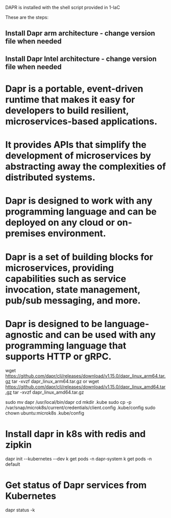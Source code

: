 DAPR is installed with the shell script provided in 1-IaC

These are the steps:

## Install Dapr arm architecture - change version file when needed
## Install Dapr Intel architecture - change version file when needed

# Dapr is a portable, event-driven runtime that makes it easy for developers to build resilient, microservices-based applications.
# It provides APIs that simplify the development of microservices by abstracting away the complexities of distributed systems.
# Dapr is designed to work with any programming language and can be deployed on any cloud or on-premises environment.
# Dapr is a set of building blocks for microservices, providing capabilities such as service invocation, state management, pub/sub messaging, and more.
# Dapr is designed to be language-agnostic and can be used with any programming language that supports HTTP or gRPC.
wget https://github.com/dapr/cli/releases/download/v1.15.0/dapr_linux_arm64.tar.gz
tar -xvzf dapr_linux_arm64.tar.gz
    or
wget https://github.com/dapr/cli/releases/download/v1.15.0/dapr_linux_amd64.tar.gz
tar -xvzf dapr_linux_amd64.tar.gz

sudo mv dapr /usr/local/bin/dapr
cd 
mkdir .kube
sudo cp -p /var/snap/microk8s/current/credentials/client.config .kube/config
sudo chown ubuntu:microk8s .kube/config
# Install dapr in k8s with redis and zipkin 
dapr init --kubernetes --dev
k get pods -n dapr-system
k get pods -n default
# Get status of Dapr services from Kubernetes
dapr status -k 